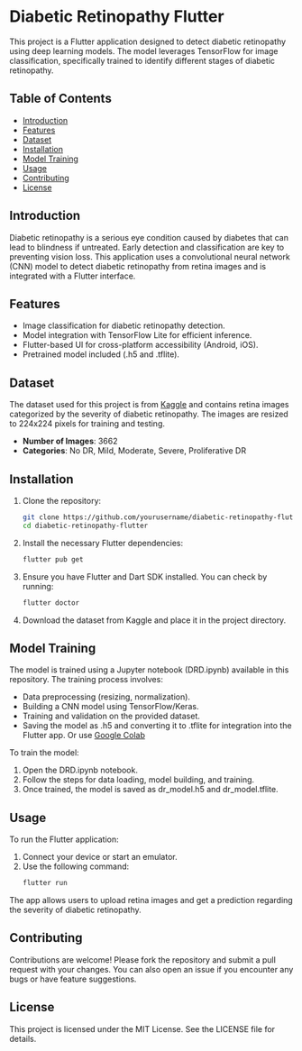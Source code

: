 # Diabetic Retinopathy Flutter

This project is a Flutter application designed to detect diabetic retinopathy using deep learning models. The model leverages TensorFlow for image classification, specifically trained to identify different stages of diabetic retinopathy.

## Table of Contents

- [Introduction](#introduction)
- [Features](#features)
- [Dataset](#dataset)
- [Installation](#installation)
- [Model Training](#model-training)
- [Usage](#usage)
- [Contributing](#contributing)
- [License](#license)

## Introduction

Diabetic retinopathy is a serious eye condition caused by diabetes that can lead to blindness if untreated. Early detection and classification are key to preventing vision loss. This application uses a convolutional neural network (CNN) model to detect diabetic retinopathy from retina images and is integrated with a Flutter interface.

## Features

- Image classification for diabetic retinopathy detection.
- Model integration with TensorFlow Lite for efficient inference.
- Flutter-based UI for cross-platform accessibility (Android, iOS).
- Pretrained model included (.h5 and .tflite).

## Dataset

The dataset used for this project is from [Kaggle](https://www.kaggle.com/datasets/sovitrath/diabetic-retinopathy-224x224-2019-data) and contains retina images categorized by the severity of diabetic retinopathy. The images are resized to 224x224 pixels for training and testing.

- **Number of Images**: 3662
- **Categories**: No DR, Mild, Moderate, Severe, Proliferative DR

## Installation

1. Clone the repository:
   ```bash
   git clone https://github.com/yourusername/diabetic-retinopathy-flutter.git
   cd diabetic-retinopathy-flutter
2. Install the necessary Flutter dependencies:
   ```bash
   flutter pub get
3. Ensure you have Flutter and Dart SDK installed. You can check by running:
   ```bash
   flutter doctor
4. Download the dataset from Kaggle and place it in the project directory.
   
## Model Training

The model is trained using a Jupyter notebook (DRD.ipynb) available in this repository. The training process involves:

- Data preprocessing (resizing, normalization).
- Building a CNN model using TensorFlow/Keras.
- Training and validation on the provided dataset.
- Saving the model as .h5 and converting it to .tflite for integration into the Flutter app.
Or use [Google Colab](https://colab.research.google.com/drive/1rSKSbm6Qe4A5JmH6I27pZ1FHTglkYplK?usp=sharing)

To train the model:

1. Open the DRD.ipynb notebook.
2. Follow the steps for data loading, model building, and training.
3. Once trained, the model is saved as dr_model.h5 and dr_model.tflite.

## Usage
To run the Flutter application:
1. Connect your device or start an emulator.
2. Use the following command:
   ```bash
   flutter run
The app allows users to upload retina images and get a prediction regarding the severity of diabetic retinopathy.
## Contributing
Contributions are welcome! Please fork the repository and submit a pull request with your changes. You can also open an issue if you encounter any bugs or have feature suggestions.
## License
This project is licensed under the MIT License. See the LICENSE file for details.

